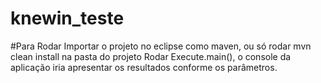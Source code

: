 # knewin_teste
#Para Rodar
Importar o projeto no eclipse como maven, ou só rodar mvn clean install na pasta do projeto
Rodar Execute.main(), o console da aplicação iria apresentar os resultados conforme os parâmetros.
